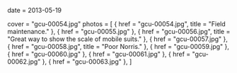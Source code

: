 
date = 2013-05-19


cover = "gcu-00054.jpg"
photos = [
{ href = "gcu-00054.jpg", title = "Field maintenance." },
{ href = "gcu-00055.jpg" },
{ href = "gcu-00056.jpg", title = "Great way to show the scale of mobile suits." },
{ href = "gcu-00057.jpg" },
{ href = "gcu-00058.jpg", title = "Poor Norris." },
{ href = "gcu-00059.jpg" },
{ href = "gcu-00060.jpg" },
{ href = "gcu-00061.jpg" },
{ href = "gcu-00062.jpg" },
{ href = "gcu-00063.jpg" },
]
